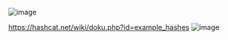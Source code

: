 ![image](https://github.com/user-attachments/assets/ae37ac83-9b23-4c5c-a12b-30ad01a00eeb)

https://hashcat.net/wiki/doku.php?id=example_hashes
![image](https://github.com/user-attachments/assets/eb98e695-ade6-47c1-bd49-8408d4fd20dd)


